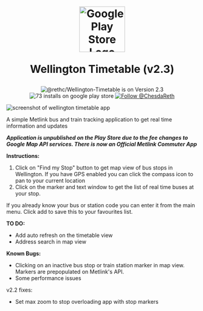 <h1 align="center">
 <img height="120" alt="Google Play Store Logo" src="https://i.imgur.com/UidliTe.png">
 
Wellington Timetable (v2.3)
</h1>

<p align="center">
<img src="https://img.shields.io/badge/version-2.3-red" alt="@rethc/Wellington-Timetable is on Version 2.3" />
 <img src="https://img.shields.io/badge/installs-73-orange" alt="73 installs on google play store" />
  <a href="https://twitter.com/intent/follow?screen_name=ChesdaReth">
    <img src="https://img.shields.io/twitter/follow/ChesdaReth?label=ChesdaReth&style=social" alt="Follow @ChesdaReth" />
  </a>
</p>

<img src="http://iforce.co.nz/i/glgbze3b.ueg.png" alt="screenshot of wellington timetable app" />

A simple Metlink bus and train tracking application to get real time information and updates

***Application is  unpublished on the Play Store due to the fee changes to Google Map API services. There is now an Official Metlink Commuter App***


**Instructions:**

 1. Click on "Find my Stop" button to get map view of bus stops in
    Wellington. If you have GPS enabled you can click the compass icon
    to pan to your current location 
 2. Click on the marker and text window to get the list of real time buses at your stop.

If you already know your bus or station code you can enter it from the main menu. Click add to save this to your favourites list.

**TO DO:**
 - Add auto refresh on the timetable view 
 - Address search in map view

**Known Bugs:**
 - Clicking on an inactive bus stop or train station marker in map view. Markers are prepopulated on Metlink's API.
 - Some performance issues

v2.2 fixes:
 - Set max zoom to stop overloading app with stop markers


